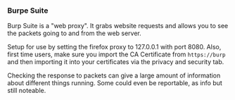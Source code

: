 ### Burpe Suite

Burp Suite is a "web proxy".  It grabs website requests and allows you to see the packets going to and from the web server.

Setup for use by setting the firefox proxy to 127.0.0.1 with port 8080.  Also, first time users, make sure you import the CA Certificate from `https://burp` and then importing it into your certificates via the privacy and security tab.

Checking the response to packets can give a large amount of information about different things running.  Some could even be reportable, as info but still noteable.